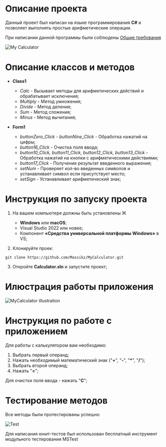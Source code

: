 # Описание проекта
Данный проект был написан на языке программирования **C#** и позволяет выполнять простые арифметические операции.

При написании данной программы были соблюдены [Общие требования](https://drive.google.com/file/d/1pG7LePLCTgWDAHcDCO2xN_1V6AvABwZw/view)

![My Calculator](https://user-images.githubusercontent.com/104032847/198893778-354023a5-331f-49c2-a358-f4d4a88a2fc5.png)


# Описание классов и методов

- **Class1**
    - *Calc* - Вызывает методы для арифметических действий и обрабатывает исключения;
    - *Multiply* - Метод умножения;
    - *Divide* - Метод деления;
    - *Sum* - Метод сложения;
    - *Minus* - Метод вычитания;
   
- **Form1**
    - *buttonZero_Click - buttonNine_Click* - Обработка нажатий на цифры;
    - *button16_Click* - Очистка поля ввода;
    - *button10_Click, button11_Click, button12_Click, button13_Click* - Обработка нажатий на кнопки с арифметическими действиями;
    - *button17_Click* - Получения результат введенного выражения;
    - *setNum* - Проверяет кол-во введенных символов и устанавливает символ если присутствует место;
    - *setSign* - Устанавливает арифметический знак;

# Инструкция по запуску проекта

1. На вашем компьютере должны быть установлены Ж
    - **Windows** или **macOS**;
    - Visual Studio 2022 или новее;
    - Компонент **«Средства универсальной платформы Windows»** в VS;

2. Клонируйте проек:
```git
git clone https://github.com/Massikz/MyCalculator.git
```
3. Откройте **Calculator.sln** и запустите проект;

# Илюстрация работы приложения

![MyCalculator illustration](https://user-images.githubusercontent.com/104032847/198894402-e591dafa-d930-4105-b654-6e18bbbdbb9a.gif)

# Инструкция по работе с приложением

Для работы с калькулятором вам необходимо:
1. Выбрать первый операнд;
2. Нажать необходимый математический знак ("**+**", "**-**", "**\***", "**/**");
3. Выбрать второй операнд;
4. Нажать "**=**";

Для очистки поля ввода - нажать "**C**";

# Тестирование методов

Все методы были протестированы успешно

![Test](https://user-images.githubusercontent.com/104032847/198893821-6047b73c-482a-432d-8bf8-26ca221baed1.png)


Для написания юнит-тестов был использован бесплатный инструмент модульного тестирования MSTest
